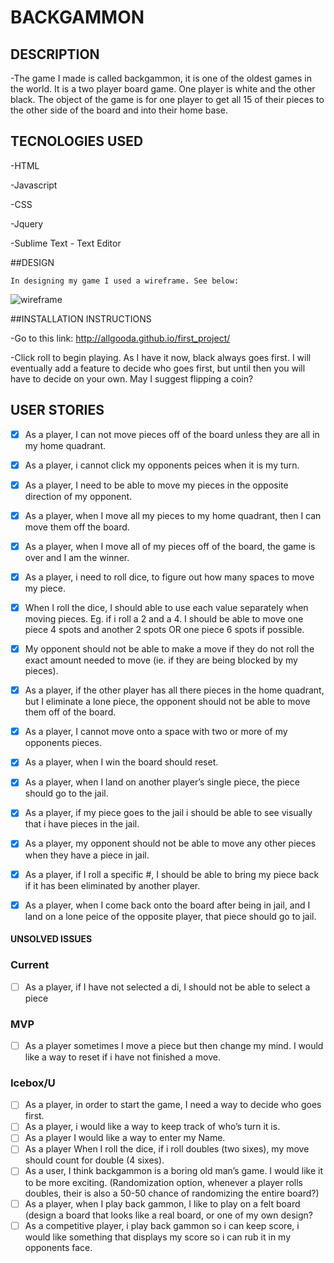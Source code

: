 # BACKGAMMON

## DESCRIPTION

-The game I made is called backgammon, it is one of the oldest games in the world. It is a two player board game. One player is white and the other black. The object of the game is for one player to get all 15 of their pieces to the other side of the board and into their home base.

## TECNOLOGIES USED

-HTML

-Javascript

-CSS

-Jquery

-Sublime Text - Text Editor

##DESIGN

	In designing my game I used a wireframe. See below:

![wireframe](https://i.imgur.com/huXsYJx.png)

##INSTALLATION INSTRUCTIONS

-Go to this link: http://allgooda.github.io/first_project/

-Click roll to begin playing. As I have it now, black always goes first. I will eventually add a feature to decide who goes first, but until then you will have to decide on your own. May I suggest flipping a coin?



## USER STORIES
- [x] As a player, I can not move pieces off of the board unless they are all in my home quadrant.
- [x] As a player, i cannot click my opponents peices when it is my turn.
- [x] As a player, I need to be able to move my pieces in the opposite direction of my opponent.
- [x] As a player, when I move all my pieces to my home quadrant, then I can move them off the board.
- [x] As a player, when I move all of my pieces off of the board, the game is over and I am the winner.
- [x] As a player, i need to roll dice, to figure out how many spaces to move my piece.
- [x] When I roll the dice, I should able to use each value separately when moving pieces. Eg. if i roll a 2 and a 4. I should be able to move one piece 4 spots and another 2 spots OR one piece 6 spots if possible.
- [x] My opponent should not be able to make a move if they do not roll the exact amount needed to move (ie. if they are being blocked by my pieces).
- [x] As a player, if the other player has all there pieces in the home quadrant, but I eliminate a lone piece, the opponent should not be able to move them off of the board.
- [x] As a player, I cannot move onto a space with two or more of my opponents pieces.
- [x] As a player, when I win the board should reset.
- [x] As a player, when I land on another player’s single piece, the piece should go to the jail.
- [x] As a player, if my piece goes to the jail i should be able to see visually that i have pieces in the jail.
- [x] As a player, my opponent should not be able to move any other pieces when they have a piece in jail.
- [x] As a player, if I roll a specific #, I should be able to bring my piece back if it has been eliminated by another player.	
- [x]  As a player, when I come back onto the board after being in jail, and I land on a lone peice of the opposite player,
that piece should go to jail.


#### UNSOLVED ISSUES

### Current
- [ ] As a player, if I have not selected a di, I should not be able to select a piece

### MVP
- [ ] As a player sometimes I move a piece but then change my mind. I would like a way to reset if i have not finished a move.
### Icebox/U
- [ ] As a player, in order to start the game, I need a way to decide who goes first.
- [ ] As a player, i would like a way to keep track of who’s turn it is.
- [ ] As a player I would like a way to enter my Name.
- [ ] As a player When I roll the dice, if i roll doubles (two sixes), my move should count for double (4 sixes).
- [ ] As a user, I think backgammon is a boring old man’s game.  I would like it to be more exciting. (Randomization option, whenever a player rolls doubles, their is also a 50-50 chance of randomizing the entire board?)
- [ ] As a player, when I play back gammon, I like to play on a felt board (design a board that looks like a real board, or one of my own design?
- [ ] As a competitive player, i play back gammon so i can keep score, i would like something that displays my score so i can rub it in my opponents face.
